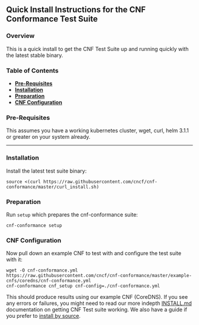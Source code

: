 Quick Install Instructions for the CNF Conformance Test Suite
---
### Overview
This is a quick install to get the CNF Test Suite up and running quickly with the latest stable binary.

### Table of Contents
* [**Pre-Requisites**](#Pre-Requisites)
* [**Installation**](#Installation)
* [**Preparation**](#Preparation)
* [**CNF Configuration**](#CNF-Configuration)

### Pre-Requisites
This assumes you have a working kubernetes cluster, wget, curl, helm 3.1.1 or greater on your system already.

---

### Installation
Install the latest test suite binary:

```
source <(curl https://raw.githubusercontent.com/cncf/cnf-conformance/master/curl_install.sh)
```

### Preparation
Run `setup` which prepares the cnf-conformance suite:

```
cnf-conformance setup
```

### CNF Configuration
Now pull down an example CNF to test with and configure the test suite with it:

```
wget -O cnf-conformance.yml https://raw.githubusercontent.com/cncf/cnf-conformance/master/example-cnfs/coredns/cnf-conformance.yml
cnf-conformance cnf_setup cnf-config=./cnf-conformance.yml
```
This should produce results using our example CNF (CoreDNS). If you see any errors or failures, you might need to read our more indepth [INSTALL.md](INSTALL.md) documentation on getting CNF Test suite working. We also have a guide if you prefer to [install by source](INSTALL_SOURCE.md).

